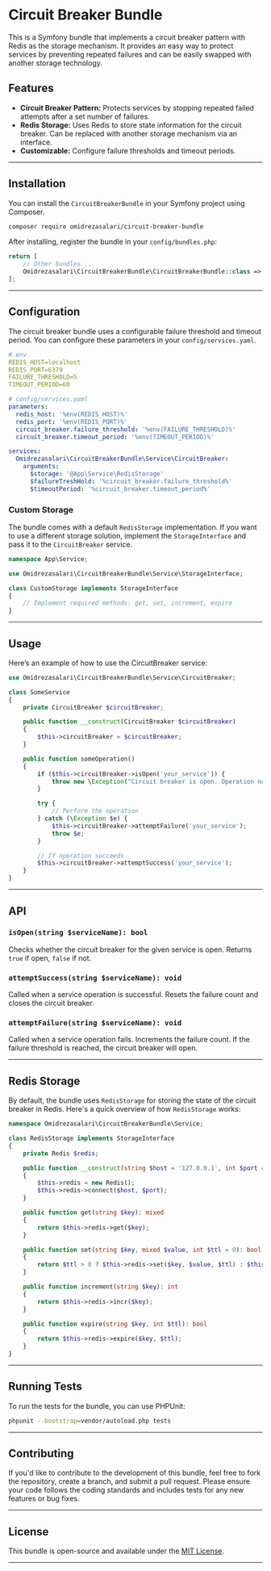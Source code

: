 
# Circuit Breaker Bundle

This is a Symfony bundle that implements a circuit breaker pattern with Redis as the storage mechanism. It provides an easy way to protect services by preventing repeated failures and can be easily swapped with another storage technology.

## Features

- **Circuit Breaker Pattern:** Protects services by stopping repeated failed attempts after a set number of failures.
- **Redis Storage:** Uses Redis to store state information for the circuit breaker. Can be replaced with another storage mechanism via an interface.
- **Customizable:** Configure failure thresholds and timeout periods.

---

## Installation

You can install the `CircuitBreakerBundle` in your Symfony project using Composer.

```bash
composer require omidrezasalari/circuit-breaker-bundle
```

After installing, register the bundle in your `config/bundles.php`:

```php
return [
    // Other bundles...
    Omidrezasalari\CircuitBreakerBundle\CircuitBreakerBundle::class => ['all' => true],
];
```

---

## Configuration

The circuit breaker bundle uses a configurable failure threshold and timeout period. You can configure these parameters in your `config/services.yaml`.

```yaml
#.env
REDIS_HOST=localhost
REDIS_PORT=6379
FAILURE_THRESHOLD=5
TIMEOUT_PERIOD=60
```


```yaml
# config/services.yaml
parameters:
  redis_host: '%env(REDIS_HOST)%'
  redis_port: '%env(REDIS_PORT)%'
  circuit_breaker.failure_threshold: '%env(FAILURE_THRESHOLD)%'
  circuit_breaker.timeout_period: '%env(TIMEOUT_PERIOD)%'

services:
  Omidrezasalari\CircuitBreakerBundle\Service\CircuitBreaker:
    arguments:
      $storage: '@App\Service\RedisStorage'
      $failureTreshHold: '%circuit_breaker.failure_threshold%'
      $timeoutPeriod: '%circuit_breaker.timeout_period%'
```

### Custom Storage

The bundle comes with a default `RedisStorage` implementation. If you want to use a different storage solution, implement the `StorageInterface` and pass it to the `CircuitBreaker` service.

```php
namespace App\Service;

use Omidrezasalari\CircuitBreakerBundle\Service\StorageInterface;

class CustomStorage implements StorageInterface
{
    // Implement required methods: get, set, increment, expire
}
```

---

## Usage

Here’s an example of how to use the CircuitBreaker service:

```php
use Omidrezasalari\CircuitBreakerBundle\Service\CircuitBreaker;

class SomeService
{
    private CircuitBreaker $circuitBreaker;

    public function __construct(CircuitBreaker $circuitBreaker)
    {
        $this->circuitBreaker = $circuitBreaker;
    }

    public function someOperation()
    {
        if ($this->circuitBreaker->isOpen('your_service')) {
            throw new \Exception("Circuit breaker is open. Operation not allowed.");
        }

        try {
            // Perform the operation
        } catch (\Exception $e) {
            $this->circuitBreaker->attemptFailure('your_service');
            throw $e;
        }

        // If operation succeeds
        $this->circuitBreaker->attemptSuccess('your_service');
    }
}
```

---

## API

### `isOpen(string $serviceName): bool`

Checks whether the circuit breaker for the given service is open. Returns `true` if open, `false` if not.

### `attemptSuccess(string $serviceName): void`

Called when a service operation is successful. Resets the failure count and closes the circuit breaker.

### `attemptFailure(string $serviceName): void`

Called when a service operation fails. Increments the failure count. If the failure threshold is reached, the circuit breaker will open.

---

## Redis Storage

By default, the bundle uses `RedisStorage` for storing the state of the circuit breaker in Redis. Here's a quick overview of how `RedisStorage` works:

```php
namespace Omidrezasalari\CircuitBreakerBundle\Service;

class RedisStorage implements StorageInterface
{
    private Redis $redis;

    public function __construct(string $host = '127.0.0.1', int $port = 6379)
    {
        $this->redis = new Redis();
        $this->redis->connect($host, $port);
    }

    public function get(string $key): mixed
    {
        return $this->redis->get($key);
    }

    public function set(string $key, mixed $value, int $ttl = 0): bool
    {
        return $ttl > 0 ? $this->redis->set($key, $value, $ttl) : $this->redis->set($key, $value);
    }

    public function increment(string $key): int
    {
        return $this->redis->incr($key);
    }

    public function expire(string $key, int $ttl): bool
    {
        return $this->redis->expire($key, $ttl);
    }
}
```

---

## Running Tests

To run the tests for the bundle, you can use PHPUnit:

```bash
phpunit --bootstrap=vendor/autoload.php tests
```

---

## Contributing

If you'd like to contribute to the development of this bundle, feel free to fork the repository, create a branch, and submit a pull request. Please ensure your code follows the coding standards and includes tests for any new features or bug fixes.

---

## License

This bundle is open-source and available under the [MIT License](LICENSE).

---